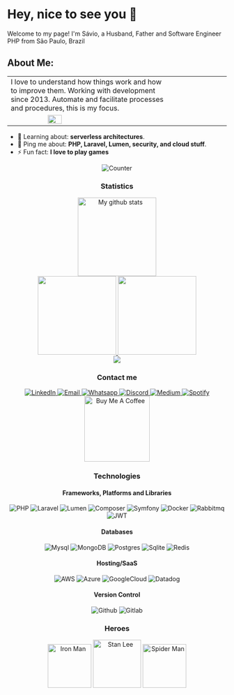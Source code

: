 # Hey, nice to see you 👋

Welcome to my page!
I'm Sávio, a Husband, Father and Software Engineer PHP from São Paulo, Brazil

## About Me:
<table>
	<tr>
		<td valign="middle" width="70%" style="display:block;border:0px">
			I love to understand how things work and how to improve them. Working with development since 2013.
			Automate and facilitate processes and procedures, this is my focus.
		</td>
		<td valign="middle" width="40%" align='center' style="display:block;border:0px">
			<img src="https://media.giphy.com/media/M9gbBd9nbDrOTu1Mqx/giphy.gif" width="40%">
		</td>
	</tr>
</table>

<ul>
	<li>🧐	Learning about: <strong>serverless architectures</strong>.</li>
	<li>💬	Ping me about: <strong>PHP, Laravel, Lumen, security, and cloud stuff</strong>.</li>
	<li>⚡	Fun fact: <strong>I love to play games</strong></li>
</ul>

<div align="center"><img alt="Counter" src="https://komarev.com/ghpvc/?username=saviorenato&color=green" /></div>

<h3 align="center">Statistics</h3>
<div align="center">
	<a href="https://github.com/saviorenato">
		<img height="180em" src="https://github-readme-streak-stats.herokuapp.com?user=saviorenato&theme=vue-dark&hide_border=true&date_format=M%20j%5B%2C%20Y%5D" alt="My github stats" />
	</a>
</div>

<div align="center">
	<a href="https://github.com/saviorenato">
		<img height="180em" src="https://github-readme-stats.vercel.app/api?username=saviorenato&show_icons=true&theme=nord&include_all_commits=true&count_private=true"/>
		<img height="180em" src="https://github-readme-stats.vercel.app/api/top-langs/?username=saviorenato&layout=compact&langs_count=7&theme=nord"/>
	</a>
</div>

<div align="center">
	<a href="https://wakatime.com"><img src="https://wakatime.com/share/@de004781-4dce-4a98-9c54-43eecfdd9b11/fd4d3fba-7dff-4afb-b5b2-7ea140dfbeb7.png" /></a>
</div>

<h3 align="center">Contact me</h3>
<div align="center">
	<a href="https://www.linkedin.com/in/saviorenato/" target="_blank">
		<img alt="LinkedIn" src="https://img.shields.io/badge/LinkedIn-0077B5?style=for-the-badge&logo=linkedin&logoColor=white" />
	</a>
	<a href="mailto:saviorenato@gmail.com" target="_blank">
		<img alt="Email" src="https://img.shields.io/badge/Gmail-D14836?style=for-the-badge&logo=gmail&logoColor=white" />
	</a>
	<a href="https://web.whatsapp.com/send?phone=5519998806550" target="_blank">
		<img alt="Whatsapp" src="https://img.shields.io/badge/WhatsApp-25D366?style=for-the-badge&logo=whatsapp&logoColor=white" />
	</a>
	<a href="https://discord.gg/3We3reBt" target="_blank">
		<img alt="Discord" src="https://img.shields.io/badge/Discord-7289DA?style=for-the-badge&logo=discord&logoColor=white" />
	</a>
	<a href="https://medium.com/@saviorenato" target="_blank">
		<img alt="Medium" src="https://img.shields.io/badge/Medium-12100E?style=for-the-badge&logo=medium&logoColor=white"/>
	</a>
	<a href="#" target="_blank">
		<img alt="Spotify" src="https://img.shields.io/badge/Spotify-1ED760?style=for-the-badge&logo=spotify&logoColor=white"/>
	</a>
</div>

<div align="center">
	<a href="https://www.buymeacoffee.com/savio.renato" target="_blank">
		<img src="https://cdn.buymeacoffee.com/buttons/v2/default-red.png" alt="Buy Me A Coffee" width="150" >
	</a>
</div>
 
<h3 align="center">Technologies</h3>

<div align="center">
<h4>Frameworks, Platforms and Libraries</h4>
	<img src="https://img.shields.io/badge/PHP-777BB4?style=for-the-badge&logo=php&logoColor=white" alt="PHP">
	<img src="https://img.shields.io/badge/Laravel-FF2D20?style=for-the-badge&logo=laravel&logoColor=white" alt="Laravel">
	<img src="https://img.shields.io/static/v1?style=for-the-badge&message=Lumen&color=E74430&logo=Lumen&logoColor=FFFFFF&label=" alt="Lumen">
	<img src="https://img.shields.io/static/v1?style=for-the-badge&message=Composer&color=885630&logo=Composer&logoColor=FFFFFF&label=" alt="Composer">
	<img src="https://img.shields.io/badge/symfony-%23000000.svg?style=for-the-badge&logo=symfony&logoColor=white" alt="Symfony">
	<img src="https://img.shields.io/badge/docker-%230db7ed.svg?style=for-the-badge&logo=docker&logoColor=white" alt="Docker">
	<img src="https://img.shields.io/badge/Rabbitmq-FF6600?style=for-the-badge&logo=rabbitmq&logoColor=white" alt="Rabbitmq">
	<img src="https://img.shields.io/badge/JWT-black?style=for-the-badge&logo=JSON%20web%20tokens" alt="JWT">
</div>

<div align="center">
<h4>Databases</h4>
	<img src="https://img.shields.io/badge/mysql-%2300f.svg?style=for-the-badge&logo=mysql&logoColor=white" alt="Mysql">
	<img src="https://img.shields.io/badge/MongoDB-%234ea94b.svg?style=for-the-badge&logo=mongodb&logoColor=white" alt="MongoDB">
	<img src="https://img.shields.io/badge/postgres-%23316192.svg?style=for-the-badge&logo=postgresql&logoColor=white" alt="Postgres">
	<img src="https://img.shields.io/badge/sqlite-%2307405e.svg?style=for-the-badge&logo=sqlite&logoColor=white" alt="Sqlite">
	<img src="https://img.shields.io/badge/redis-%23DD0031.svg?style=for-the-badge&logo=redis&logoColor=white" alt="Redis">
</div>

<div align="center">
<h4>Hosting/SaaS</h4>
	<img src="https://img.shields.io/badge/AWS-%23FF9900.svg?style=for-the-badge&logo=amazon-aws&logoColor=white" alt="AWS">
	<img src="https://img.shields.io/badge/azure-%230072C6.svg?style=for-the-badge&logo=microsoftazure&logoColor=white" alt="Azure">
	<img src="https://img.shields.io/badge/GoogleCloud-%234285F4.svg?style=for-the-badge&logo=google-cloud&logoColor=white" alt="GoogleCloud">
	<img src="https://img.shields.io/badge/datadog-%23632CA6.svg?style=for-the-badge&logo=datadog&logoColor=white" alt="Datadog">
</div>

<div align="center">
<h4>Version Control</h4>
	<img src="https://img.shields.io/badge/github-%23121011.svg?style=for-the-badge&logo=github&logoColor=white" alt="Github">
	<img src="https://img.shields.io/badge/gitlab-%23181717.svg?style=for-the-badge&logo=gitlab&logoColor=white" alt="Gitlab">
</div>

<h3 align="center">Heroes</h3>
<div align="center">
	<img height="100" alt="Iron Man" src="https://cdn.iconscout.com/icon/premium/png-128-thumb/avatar-94-116460.png"/>
	<img height="110" alt="Stan Lee" src="https://cdn.iconscout.com/icon/premium/png-128-thumb/stan-lee-2024352-1703606.png"/>
	<img height="100" alt="Spider Man" src="https://cdn.iconscout.com/icon/premium/png-128-thumb/avatar-39-116397.png"/>
</div>

##
